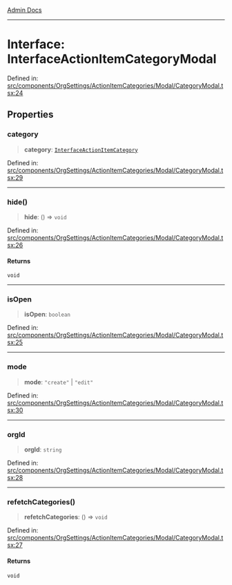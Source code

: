 [Admin Docs](/)

***

# Interface: InterfaceActionItemCategoryModal

Defined in: [src/components/OrgSettings/ActionItemCategories/Modal/CategoryModal.tsx:24](https://github.com/PalisadoesFoundation/talawa-admin/blob/main/src/components/OrgSettings/ActionItemCategories/Modal/CategoryModal.tsx#L24)

## Properties

### category

> **category**: [`InterfaceActionItemCategory`](InterfaceActionItemCategory.md)

Defined in: [src/components/OrgSettings/ActionItemCategories/Modal/CategoryModal.tsx:29](https://github.com/PalisadoesFoundation/talawa-admin/blob/main/src/components/OrgSettings/ActionItemCategories/Modal/CategoryModal.tsx#L29)

***

### hide()

> **hide**: () => `void`

Defined in: [src/components/OrgSettings/ActionItemCategories/Modal/CategoryModal.tsx:26](https://github.com/PalisadoesFoundation/talawa-admin/blob/main/src/components/OrgSettings/ActionItemCategories/Modal/CategoryModal.tsx#L26)

#### Returns

`void`

***

### isOpen

> **isOpen**: `boolean`

Defined in: [src/components/OrgSettings/ActionItemCategories/Modal/CategoryModal.tsx:25](https://github.com/PalisadoesFoundation/talawa-admin/blob/main/src/components/OrgSettings/ActionItemCategories/Modal/CategoryModal.tsx#L25)

***

### mode

> **mode**: `"create"` \| `"edit"`

Defined in: [src/components/OrgSettings/ActionItemCategories/Modal/CategoryModal.tsx:30](https://github.com/PalisadoesFoundation/talawa-admin/blob/main/src/components/OrgSettings/ActionItemCategories/Modal/CategoryModal.tsx#L30)

***

### orgId

> **orgId**: `string`

Defined in: [src/components/OrgSettings/ActionItemCategories/Modal/CategoryModal.tsx:28](https://github.com/PalisadoesFoundation/talawa-admin/blob/main/src/components/OrgSettings/ActionItemCategories/Modal/CategoryModal.tsx#L28)

***

### refetchCategories()

> **refetchCategories**: () => `void`

Defined in: [src/components/OrgSettings/ActionItemCategories/Modal/CategoryModal.tsx:27](https://github.com/PalisadoesFoundation/talawa-admin/blob/main/src/components/OrgSettings/ActionItemCategories/Modal/CategoryModal.tsx#L27)

#### Returns

`void`
